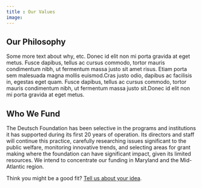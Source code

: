```yaml
---
title : Our Values
image:
---
```


## Our Philosophy

Some more text about why, etc. Donec id elit non mi porta gravida at eget metus. Fusce dapibus, tellus ac cursus commodo, tortor mauris condimentum nibh, ut fermentum massa justo sit amet risus. Etiam porta sem malesuada magna mollis euismod.Cras justo odio, dapibus ac facilisis in, egestas eget quam. Fusce dapibus, tellus ac cursus commodo, tortor mauris condimentum nibh, ut fermentum massa justo sit.Donec id elit non mi porta gravida at eget metus.

## Who We Fund

The Deutsch Foundation has been selective in the programs and institutions it has supported during its first 20 years of operation. Its directors and staff will continue this practice, carefully researching issues significant to the public welfare, monitoring innovative trends, and selecting areas for grant making where the foundation can have significant impact, given its limited resources. We intend to concentrate our funding in Maryland and the Mid-Atlantic region.

Think you might be a good fit? [Tell us about your idea](tellus.html).

